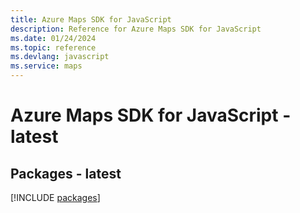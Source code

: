 ```yaml
---
title: Azure Maps SDK for JavaScript
description: Reference for Azure Maps SDK for JavaScript
ms.date: 01/24/2024
ms.topic: reference
ms.devlang: javascript
ms.service: maps
---
```

# Azure Maps SDK for JavaScript - latest
## Packages - latest
[!INCLUDE [packages](maps-index.md)]